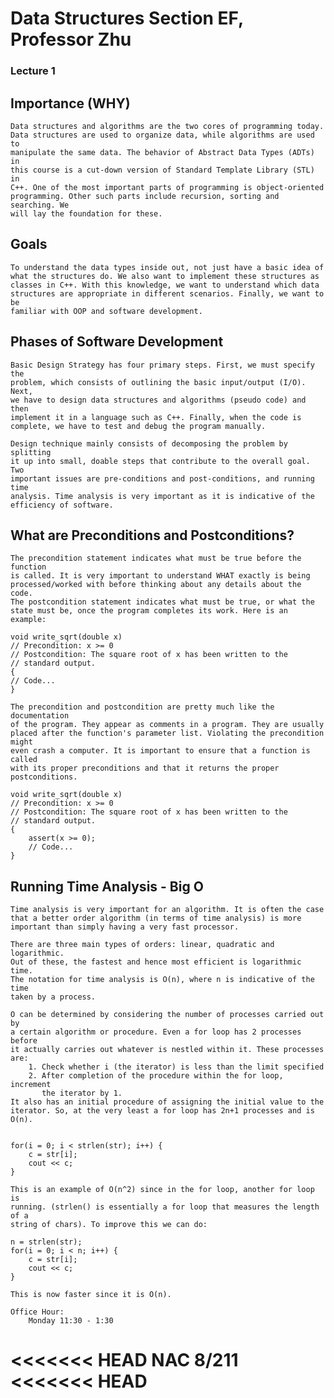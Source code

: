# Data Structures Section EF, Professor Zhu

### Lecture 1

Importance (WHY)
---------------
	Data structures and algorithms are the two cores of programming today.
	Data structures are used to organize data, while algorithms are used to
	manipulate the same data. The behavior of Abstract Data Types (ADTs) in
	this course is a cut-down version of Standard Template Library (STL) in
	C++. One of the most important parts of programming is object-oriented
	programming. Other such parts include recursion, sorting and searching. We
	will lay the foundation for these.

Goals
-----
	To understand the data types inside out, not just have a basic idea of
	what the structures do. We also want to implement these structures as
	classes in C++. With this knowledge, we want to understand which data
	structures are appropriate in different scenarios. Finally, we want to be
	familiar with OOP and software development.
	
Phases of Software Development
------------------------------
	Basic Design Strategy has four primary steps. First, we must specify the
	problem, which consists of outlining the basic input/output (I/O). Next,
	we have to design data structures and algorithms (pseudo code) and then
	implement it in a language such as C++. Finally, when the code is
	complete, we have to test and debug the program manually. 

	Design technique mainly consists of decomposing the problem by splitting
	it up into small, doable steps that contribute to the overall goal. Two
	important issues are pre-conditions and post-conditions, and running time
	analysis. Time analysis is very important as it is indicative of the
	efficiency of software.

What are Preconditions and Postconditions?
------------------------------------------
	The precondition statement indicates what must be true before the function
	is called. It is very important to understand WHAT exactly is being
	processed/worked with before thinking about any details about the code.
	The postcondition statement indicates what must be true, or what the
	state must be, once the program completes its work. Here is an example:

	void write_sqrt(double x)
	// Precondition: x >= 0
	// Postcondition: The square root of x has been written to the
	// standard output.
	{
	// Code...
	}

	The precondition and postcondition are pretty much like the documentation
	of the program. They appear as comments in a program. They are usually
	placed after the function's parameter list. Violating the precondition might 
	even crash a computer. It is important to ensure that a function is called 
	with its proper preconditions and that it returns the proper postconditions.  

	void write_sqrt(double x)
	// Precondition: x >= 0
	// Postcondition: The square root of x has been written to the
	// standard output.
	{
		assert(x >= 0);
		// Code...
	}

Running Time Analysis - Big O
-----------------------------
	Time analysis is very important for an algorithm. It is often the case
	that a better order algorithm (in terms of time analysis) is more
	important than simply having a very fast processor. 

	There are three main types of orders: linear, quadratic and logarithmic.
	Out of these, the fastest and hence most efficient is logarithmic time.
	The notation for time analysis is O(n), where n is indicative of the time
	taken by a process.

	O can be determined by considering the number of processes carried out by
	a certain algorithm or procedure. Even a for loop has 2 processes before
	it actually carries out whatever is nestled within it. These processes
	are:
		1. Check whether i (the iterator) is less than the limit specified
		2. After completion of the procedure within the for loop, increment
		   the iterator by 1. 
	It also has an initial procedure of assigning the initial value to the
	iterator. So, at the very least a for loop has 2n+1 processes and is O(n).


	for(i = 0; i < strlen(str); i++) {
		c = str[i];
		cout << c;
	}

	This is an example of O(n^2) since in the for loop, another for loop is
	running. (strlen() is essentially a for loop that measures the length of a
	string of chars). To improve this we can do:

	n = strlen(str);
	for(i = 0; i < n; i++) {
		c = str[i];
		cout << c;
	} 

	This is now faster since it is O(n).

	Office Hour:
		Monday 11:30 - 1:30
<<<<<<< HEAD
		NAC 8/211
<<<<<<< HEAD
=======